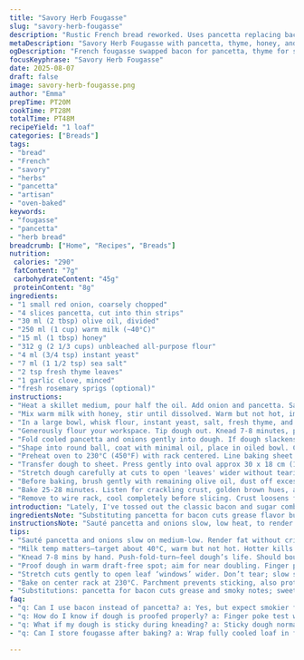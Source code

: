 ```yaml
---
title: "Savory Herb Fougasse"
slug: "savory-herb-fougasse"
description: "Rustic French bread reworked. Uses pancetta replacing bacon, fresh thyme swaps out sugar, and a splash of warm milk for hydration. This fougasse plays with garlic and rosemary, folding them into a soft, airy dough. Kneaded till springy, slack textured but not sticky. Slashes create a leafy pattern, stretched wider than usual to get a crisper crust. Slowly proofed for lift and flavor complexity. Baked at high heat till golden brown, bread cracks with a satisfying snap, aromas of pancetta and herbs filling kitchen. A savory bite; chewy crumb with crispy edges. Reliable foolproof with tips on dough texture, proof timing, and scorch prevention."
metaDescription: "Savory Herb Fougasse with pancetta, thyme, honey, and warm milk. Rustic French bread with crisp leaf-pattern crust, chewy crumb, and aromatic herb pork notes."
ogDescription: "French fougasse swapped bacon for pancetta, thyme for sugar. Crisp crust, chewy crumb, garlic and rosemary aromas. Slow proof, stretch leaves, bake high heat."
focusKeyphrase: "Savory Herb Fougasse"
date: 2025-08-07
draft: false
image: savory-herb-fougasse.png
author: "Emma"
prepTime: PT20M
cookTime: PT28M
totalTime: PT48M
recipeYield: "1 loaf"
categories: ["Breads"]
tags:
- "bread"
- "French"
- "savory"
- "herbs"
- "pancetta"
- "artisan"
- "oven-baked"
keywords:
- "fougasse"
- "pancetta"
- "herb bread"
breadcrumb: ["Home", "Recipes", "Breads"]
nutrition: 
 calories: "290"
 fatContent: "7g"
 carbohydrateContent: "45g"
 proteinContent: "8g"
ingredients:
- "1 small red onion, coarsely chopped"
- "4 slices pancetta, cut into thin strips"
- "30 ml (2 tbsp) olive oil, divided"
- "250 ml (1 cup) warm milk (~40°C)"
- "15 ml (1 tbsp) honey"
- "312 g (2 1/3 cups) unbleached all-purpose flour"
- "4 ml (3/4 tsp) instant yeast"
- "7 ml (1 1/2 tsp) sea salt"
- "2 tsp fresh thyme leaves"
- "1 garlic clove, minced"
- "fresh rosemary sprigs (optional)"
instructions:
- "Heat a skillet medium, pour half the oil. Add onion and pancetta. Sauté slowly until pancetta crisps, onions soften and caramelized, about 7-8 minutes. Drain on paper towel, let cool enough to handle but still warm. This step tricks the dough with infused fat without sogginess."
- "Mix warm milk with honey, stir until dissolved. Warm but not hot, important for yeast vitality."
- "In a large bowl, whisk flour, instant yeast, salt, fresh thyme, and minced garlic evenly. Add milk mixture and remaining oil. Stir with spatula until shaggy dough forms. It looks sticky but resist adding flour yet."
- "Generously flour your workspace. Tip dough out. Knead 7-8 minutes, pushing with heel, folding, turning. Dough becomes smooth, elastic, springy but slightly tacky—a good tease between under- and over-proofed dough. Avoid flour overdose. Pancetta and onions incorporated in next step."
- "Fold cooled pancetta and onions gently into dough. If dough slackens too much, dust hands lightly with flour only to avoid dense loaf."
- "Shape into round ball, coat with minimal oil, place in oiled bowl. Cover with damp kitchen towel, keep in warm draft-free spot about 35 minutes until nearly doubled. Proof times vary; dough should feel puffy, finger indentation slowly bounces back. Don't rush."
- "Preheat oven to 230°C (450°F) with rack centered. Line baking sheet with parchment."
- "Transfer dough to sheet. Press gently into oval approx 30 x 18 cm (12 x 7 inches). Using sharp knife or lame, make central long cut, leaving 3 cm (1 1/4 inch) at ends untouched. Along sides, make 5 angled slashes per side, resembling a leaf pattern."
- "Stretch dough carefully at cuts to open 'leaves' wider without tearing. This controls crust thickness and crunch contrast. Let rest uncovered for 50-55 minutes to puff again, skin dry and firm but dough soft beneath."
- "Before baking, brush gently with remaining olive oil, dust off excess flour with soft brush or hand. This adds shine and crisps crust further."
- "Bake 25-28 minutes. Listen for crackling crust, golden brown hues, and firm hollow tap underneath. Every oven differs; adjust by watching colors and feel. Overbaked means dry crumb; underbaked gummy center."
- "Remove to wire rack, cool completely before slicing. Crust loosens from steaming moisture, crumb sets with chewy openness. Early slicing traps steam and dulls crispy edges."
introduction: "Lately, I've tossed out the classic bacon and sugar combo. Pancetta and thyme? Way better. The sweetness comes from honey, subtle but there. Warm milk makes for richer crumb than water. I’ve learned the hard way that dough texture warns of proof timing. Too dry, crumb tough; overly wet, impossible to shape and collapse later. That gentle caramel smell from cooking pancetta and onions? Essential. Slashing the dough thicker than usual prevents it tearing and getting overly thin during baking. Stretching then proofing gives that crunch and leaf-look, not just a flat bread. Scraping off excess flour right before oil brush keeps the crust smooth and shiny—trick picked up from years baking fougasse. High heat needed for crust but constantly watching prevents burned bottoms. Don’t rush cooling; each loaf needs a little breathing room."
ingredientsNote: "Substituting pancetta for bacon cuts grease flavor but keeps porky notes intact—less smoky, more savory. Red onion better than yellow here, sweeter, deeper caramel with less bite. Honey replaces refined sugar; less processed and adds moist crumb. Milk swap elevates bread from dry toward biscuit-like softness. Fresh herbs add punch but dried can stand in—adjust amounts appropriately. Garlic finely minced, not crushed; avoids bitterness during dough mixing. Rosemary optional but phenomenal—tuck small sprigs under dough surface before proofing for fragrant burst. Use instant yeast for convenience but fresh yeast valid if adjusted—proof separately and watch proofing timing. Olive oil—light and fruity over heavy butter, important for fougasse’s herbaceous notes."
instructionsNote: "Sauté pancetta and onions slow, low heat, to render fat without burning. This fat flavors dough without raw onion bite. Watch closely; caramelization turns aroma rich and complex in minutes. Milk temp crucial; too hot kills yeast, too cool slows rise drastically. Knead until dough smooth yet springy—not sticky clinging to fingers—texture is critical check at this step. Fold in cooked pork and veg gently to avoid deflating dough but fully incorporate. Proofs near doubled—and finger poke test tell: slow rebound means ready. Precise slashes mimic leaves rather than random cuts; spacing and angle prevent collapse during bake. Stretch dough gently at cuts—too hard and it tears, losing beautiful openings. Brushing oil pre-bake to caramelize crust, excess flour removed to avoid dull spots—small but makes difference. Baking temp and timing controlled visually: golden crust and sous crunchy tapping sound are signs. Don’t rely on clock alone. Cooling on rack avoids sogginess underneath, crucial for crisp edges."
tips:
- "Sauté pancetta and onions slow on medium-low. Render fat without crisp burn. Caramel smells deepen. Watch closely. Timing critical for flavor, texture. Drain off fat but keep some oil—dough fat should not saturate. Cool enough to handle, still warm. Adds moisture without sogginess. Too hot kills yeast later."
- "Milk temp matters—target about 40°C, warm but not hot. Hotter kills yeast, ruins rise; colder slows proof drastically. Mix honey in milk, stir well till dissolved. Use instant yeast, fold dry into flour first to distribute evenly. Avoid adding flour early; sticky low hydration dough is okay. Adds chew and springiness."
- "Knead 7-8 mins by hand. Push-fold-turn—feel dough’s life. Should bounce back slowly from finger dip. Resist flour overdose or stiffness. Knead texture is your best guess on timing proof success. Pancetta and onion fold in gentle, don’t deflate dough but incorporate without tear or lumps. Dust hands lightly with flour if sticky."
- "Proof dough in warm draft-free spot; aim for near doubling. Finger poke test: soft but springs back slowly — no rush. Underproof smells raw, too wet or tight dough toughens crumb. Slashing pattern imitates leaves; cut 5 angled slashes each side, leave ends intact to hold shape. Cut sharp, avoid ragged tears."
- "Stretch cuts gently to open leaf ‘windows’ wider. Don’t tear; slow stretching gives better crust contrast—thinner edge crunch, thicker base chew. Rest for 50-55 mins uncovered. Skin firm but pliable underneath. Before baking, brush with olive oil. Dust off excess flour or oil dulls crust shine and crispiness. Use soft brush or hand flick off."
- "Bake on center rack at 230°C. Parchment prevents sticking, also protects bottom from burning. Listen for crackle as crust browns; golden hue visible. Tap bottom for hollow sound. Oven temps vary—watch color over clock. Overbaked crumbs dry; underbaked chew gummy and doughy. Cool fully on wire rack before cutting to let crumb set and edges crisp."
- "Substitutions: pancetta for bacon cuts grease and smoky notes; sweeter more savory pork flavor. Red onion better choice—sweeter and deeper caramel than yellow. Honey does double duty as sweetener and moist crumb agent. Fresh herbs stronger than dried; adjust amounts if dried. Rosemary optional but infuses aroma if tucked beneath dough pre-proof. Instant yeast standard, fresh yeast possible with adjusted timing and proof separated first."
faq:
- "q: Can I use bacon instead of pancetta? a: Yes, but expect smokier flavor and more grease. Bacon cooks faster, might crisp unevenly. Pancetta is milder, fattier, less smoky. Adjust sauté time so onions don’t burn. Flavor profile shifts but still good."
- "q: How do I know if dough is proofed properly? a: Finger poke test works best. Press lightly; dough springs back slowly not instantly. Puffy, slightly jiggly surface means ready. Underproofed feels dense, tight. Overproofed slack and might collapse when shaped. Timing varies by temp. Watch texture more than clock."
- "q: What if my dough is sticky during kneading? a: Sticky dough normal here. Avoid adding too much flour; results in tough loaf. Dust hands and surface to manage stickiness only. Knead longer, dough firms as gluten develops. If too wet, flour dusting can help but don’t overload. Feel dough elasticity, not dryness."
- "q: Can I store fougasse after baking? a: Wrap fully cooled loaf in foil or paper bag to keep crust from softening. Store room temp 2-3 days best. Refrigeration toughens crumb, avoid if possible. Freeze sliced in airtight bag for up to a month, thaw slowly. Reheat crust in oven to bring back crunch."

---
```

